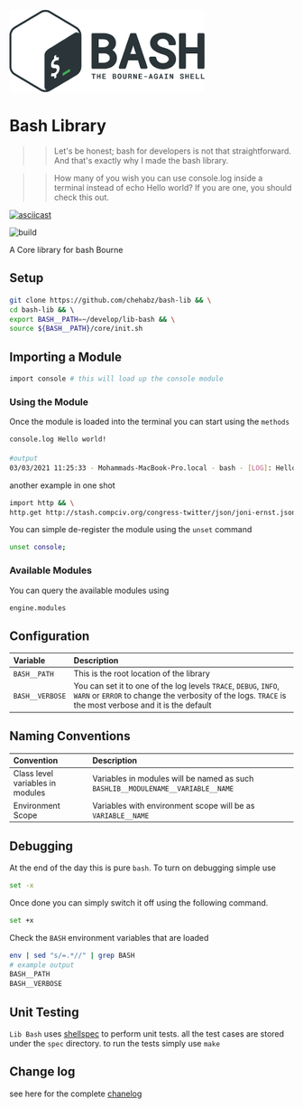 
![bash](./assets/bash.png)

#  Bash Library

>> Let's be honest; bash for developers is not that straightforward. And that's exactly why I made the bash library.

>>How many of you wish you can use console.log inside a terminal instead of echo Hello world? If you are one, you should check this out.

[![asciicast](https://asciinema.org/a/xsWFcHG0hrFnKAvhrubClsq6n.svg)](https://asciinema.org/a/xsWFcHG0hrFnKAvhrubClsq6n)

![build]()

A  Core library for bash Bourne

## Setup

```bash
git clone https://github.com/chehabz/bash-lib && \
cd bash-lib && \ 
export BASH__PATH=~/develop/lib-bash && \
source ${BASH__PATH}/core/init.sh
```

## Importing a Module

```bash
import console # this will load up the console module
```

### Using the Module


Once the module is loaded into the terminal you can start using the `methods`

```bash
console.log Hello world!

#output
03/03/2021 11:25:33 - Mohammads-MacBook-Pro.local - bash - [LOG]: Hello world!
```

another example in one shot

```bash
import http && \
http.get http://stash.compciv.org/congress-twitter/json/joni-ernst.json
```

You can simple de-register the module using the `unset` command

```bash
unset console;
```

### Available Modules

You can query the available modules using

```bash
engine.modules
```


## Configuration


| Variable | Description |
|:--- | :--- |
| `BASH__PATH`| This is the root location of the library |
| `BASH__VERBOSE`| You can set it to one of the log levels `TRACE`, `DEBUG`, `INFO`, `WARN` or `ERROR` to change the verbosity of the logs. `TRACE` is the most verbose and it is the default  |


## Naming Conventions


| Convention | Description |
|:--- | :--- |
|Class level variables in modules| Variables in modules will be named as such `BASHLIB__MODULENAME__VARIABLE__NAME` |
|Environment Scope| Variables with environment scope will be as `VARIABLE__NAME` |


## Debugging

At the end of the day this is pure `bash`. To turn on debugging simple use

```bash
set -x
```

Once done you can simply switch it off using the following command.

```bash
set +x
```

Check the `BASH` environment variables that are loaded

```bash
env | sed "s/=.*//" | grep BASH
# example output
BASH__PATH
BASH__VERBOSE
```

## Unit Testing

`Lib Bash` uses [shellspec](https://github.com/shellspec/shellspec) to perform unit tests.
all the test cases are stored under the `spec` directory. to run the tests simply use `make`

## Change log
see here for the complete [chanelog](CHANGELOG.md)